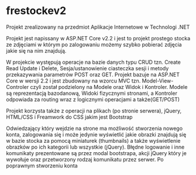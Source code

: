 # frestockev2
Projekt zrealizowany na przedmiot Aplikacje Internetowe w Technologi .NET

Projekt jest napissany w ASP.NET Core v2.2 i jest to projekt prostego stocka ze zdjęciami w którym po zalogowaniu możemy szybko pobierać zdjęcia jakie się na nim znajdują.

W projekcie występują operacje na bazie danych typu CRUD tzn. Create Read Update i Delete, Sesja/ustanowienie ciasteczka sesji i metody przekazywania parametrów POST oraz GET.
Projekt bazuje na ASP.NET Core w wersji 2.2 i jest zbudowany na wzorcu MVC tzn. Model-View-Controler czyli został podzielony na Modele oraz Widok i Kontroler.
Modele są reprezentacją bazodanową, Widoki fizycznymi stronami, a Kontroler odpowiada za routing wraz z logicznymi operacjami a także(GET/POST)

Projekt korzysta także z operacji na plikach (po stronie serwera), jQuery, HTML/CSS i Freamwork do CSS jakim jest Bootstrap 

Odwiedzający który wejdzie na strone ma możliwość stworzenia nowego konta, zalogowania się i może jedynie wyświetlić jakie obrazki znajdują się w bazie stocka za pomocą miniaturek (thumbnails) a także wyświetlenie obrazków po ich kategorii lub wszystkie (jQuery). 
Błędne logowanie i inne komunikaty prezentowane są przez modal bootstrapa, akcji jQuery który je wywołuje oraz przetworzony rodzaj komunikatu przez serwer. 
Po poprawnym stworzeniu konta
